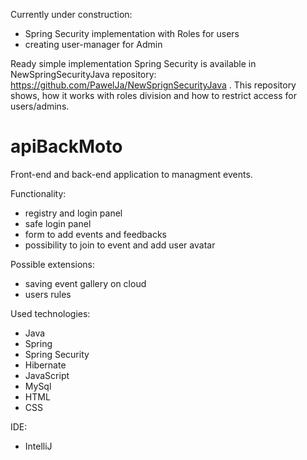 Currently under construction:
 - Spring Security implementation with Roles for users
 - creating user-manager for Admin

Ready simple implementation Spring Security is available in NewSpringSecurityJava repository: https://github.com/PawelJa/NewSprignSecurityJava . This repository shows, how it works with roles division and how to restrict access for users/admins.



# apiBackMoto

Front-end and back-end application to managment events.

Functionality:
  - registry and login panel
  - safe login panel
  - form to add events and feedbacks
  - possibility to join to event and add user avatar

Possible extensions:
  - saving event gallery on cloud
  - users rules

Used technologies:
  - Java
  - Spring
  - Spring Security
  - Hibernate
  - JavaScript
  - MySql
  - HTML
  - CSS
  
IDE:
  - IntelliJ
